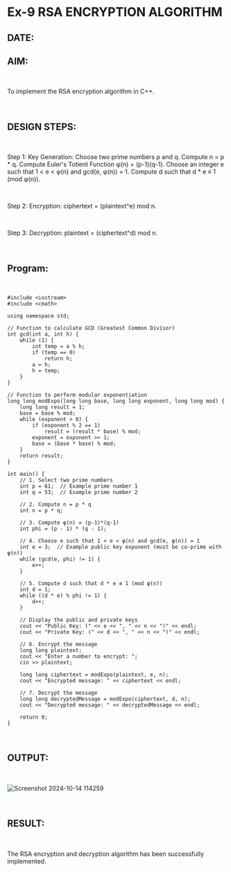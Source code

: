 # Ex-9 RSA ENCRYPTION ALGORITHM

## DATE:

## AIM:

<br>

To implement the RSA encryption algorithm in C++.

<br>

## DESIGN STEPS:

<br>

Step 1: Key Generation: Choose two prime numbers p and q. Compute n = p * q. Compute Euler's Totient Function φ(n) = (p-1)(q-1). Choose an integer e such that 1 < e < φ(n) and gcd(e, φ(n)) = 1. Compute d such that d * e ≡ 1 (mod φ(n)).

<br>

Step 2: Encryption: ciphertext = (plaintext^e) mod n.

<br>

Step 3: Decryption: plaintext = (ciphertext^d) mod n.

<br>

## Program:

<br>

```
#include <iostream>
#include <cmath>

using namespace std;

// Function to calculate GCD (Greatest Common Divisor)
int gcd(int a, int h) {
    while (1) {
        int temp = a % h;
        if (temp == 0)
            return h;
        a = h;
        h = temp;
    }
}

// Function to perform modular exponentiation
long long modExpo(long long base, long long exponent, long long mod) {
    long long result = 1;
    base = base % mod;
    while (exponent > 0) {
        if (exponent % 2 == 1)
            result = (result * base) % mod;
        exponent = exponent >> 1;
        base = (base * base) % mod;
    }
    return result;
}

int main() {
    // 1. Select two prime numbers
    int p = 61;  // Example prime number 1
    int q = 53;  // Example prime number 2
    
    // 2. Compute n = p * q
    int n = p * q;
    
    // 3. Compute φ(n) = (p-1)*(q-1)
    int phi = (p - 1) * (q - 1);
    
    // 4. Choose e such that 1 < e < φ(n) and gcd(e, φ(n)) = 1
    int e = 3;  // Example public key exponent (must be co-prime with φ(n))
    while (gcd(e, phi) != 1) {
        e++;
    }
    
    // 5. Compute d such that d * e ≡ 1 (mod φ(n))
    int d = 1;
    while ((d * e) % phi != 1) {
        d++;
    }
    
    // Display the public and private keys
    cout << "Public Key: (" << e << ", " << n << ")" << endl;
    cout << "Private Key: (" << d << ", " << n << ")" << endl;
    
    // 6. Encrypt the message
    long long plaintext;
    cout << "Enter a number to encrypt: ";
    cin >> plaintext;
    
    long long ciphertext = modExpo(plaintext, e, n);
    cout << "Encrypted message: " << ciphertext << endl;
    
    // 7. Decrypt the message
    long long decryptedMessage = modExpo(ciphertext, d, n);
    cout << "Decrypted message: " << decryptedMessage << endl;
    
    return 0;
}
```

<br>

## OUTPUT:

<br>

![Screenshot 2024-10-14 114259](https://github.com/user-attachments/assets/f88b5e59-43e6-41da-9fc7-04abb9e34608)

<br>

## RESULT:

<br>

The RSA encryption and decryption algorithm has been successfully implemented.
